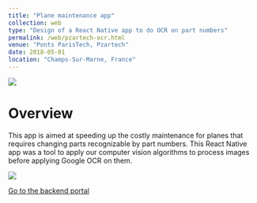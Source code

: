 ```yaml
---
title: "Plane maintenance app"
collection: web
type: "Design of a React Native app to do OCR on part numbers"
permalink: /web/pzartech-ocr.html
venue: "Ponts ParisTech, Pzartech"
date: 2018-05-01
location: "Champs-Sur-Marne, France"
---
```


<img src="/images/pzartech-ocr-launcher.png"/>

Overview
======

This app is aimed at speeding up the costly maintenance for planes that requires changing parts recognizable by part numbers.
This React Native app was a tool to apply our computer vision algorithms to process images before applying Google OCR on them.

<img src="/images/pzartech-ocr-menus.png"/>

[Go to the backend portal](https://pzartech-ocr.fdesousa.fr/)
